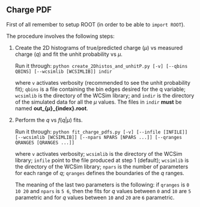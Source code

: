## Charge PDF

First of all remember to setup ROOT (in order to be able to `import ROOT`).

The procedure involves the following steps:

1) Create the 2D histograms of true/predicted charge ($\mu$) vs measured charge ($q$) and fit the unhit probability vs $\mu$.

    Run it through: `python create_2Dhistos_and_unhitP.py [-v] [--qbins QBINS] [--wcsimlib [WCSIMLIB]] indir`
    
    where `v` activates verbosity (recommended to see the unhit probability fit); `qbins` is a file containing the bin edges desired for the q variable; `wcsimlib` is the directory of the WCSim library; and `indir` is the directory of the simulated data for all the $\mu$ values. The files in `indir` **must** be named **out_{$\mu$}_{index}.root**.

2) Perform the $q$ vs $f(q|\mu)$ fits.

    Run it through: `python fit_charge_pdfs.py [-v] [--infile [INFILE]] [--wcsimlib [WCSIMLIB]] [--npars NPARS [NPARS ...]] [--qranges QRANGES [QRANGES ...]]`
    
    where `v` activates verbosity; `wcsimlib` is the directory of the WCSim library; `infile` point to the file produced at step 1 (default); `wcsimlib` is the directory of the WCSim library; `npars` is the number of parameters for each range of $q$; `qranges` defines the boundaries of the $q$ ranges.

    The meaning of the last two parameters is the following: if `qranges` is `0 10 20` and `npars` is `5 6`, then the fits for $q$ values between `0` and `10` are `5` parametric and for $q$ values between `10` and `20` are `6` parametric.
